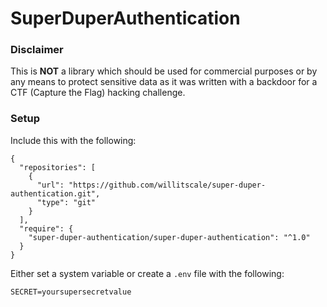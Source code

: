 # SuperDuperAuthentication

### Disclaimer

This is **NOT** a library which should be used for commercial purposes or by any means to protect sensitive data as it was written with a backdoor for a CTF (Capture the Flag) hacking challenge.

### Setup 

Include this with the following:

```
{
  "repositories": [
    {
      "url": "https://github.com/willitscale/super-duper-authentication.git",
      "type": "git"
    }
  ],
  "require": {
    "super-duper-authentication/super-duper-authentication": "^1.0"
  }
}
```

Either set a system variable or create a `.env` file with the following:

```
SECRET=yoursupersecretvalue
```

